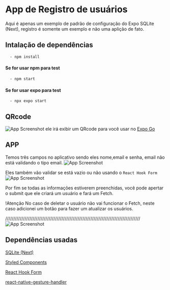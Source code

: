 
# App de Registro de usuários

Aqui é apenas um exemplo de padrão de configuração do Expo SQLite (Next), registro é somente um exemplo e não uma aplição de fato.


## Intalação de dependências
```terminal
  - npm install
```


#### Se for usar npm para test

```terminal
  - npm start
```

#### Se for usar expo para test

```terminal
  - npx expo start
```

## QRcode

![App Screenshot](https://github.com/Yuri89/React-Native-Test-DBLite/blob/main/imagensProjec/image%20(38).png?raw=true)
ele irá exibir um QRcode para você usar no [Expo Go](https://play.google.com/store/apps/details?id=host.exp.exponent)

## APP

Temos três campos no aplicativo sendo eles nome,email e senha, email não está validando o tipo email.
![App Screenshot](https://github.com/Yuri89/React-Native-Test-DBLite/blob/main/imagensProjec/image%20(3).jpg?raw=true)

Eles também vão validar se está vazio ou não usando o `React Hook Form`
![App Screenshot](https://github.com/Yuri89/React-Native-Test-DBLite/blob/main/imagensProjec/image%20(2).jpg?raw=true)

Por fim se todas as informações estiverem preenchidas, você pode apertar o submit que ele criará um usuário e fará um Fetch.

!Atenção
No caso de deletar o usuário não vai funcionar o Fetch, neste caso adicionei um botão para fazer um atualizar os usuários.

////////////////////////////////////////////////////////////////////////////////////
![App Screenshot](https://github.com/Yuri89/React-Native-Test-DBLite/blob/main/imagensProjec/image%20(1).jpg?raw=true)


## Dependências usadas 

[SQLite (Next)](https://docs.expo.dev/versions/latest/sdk/sqlite-next/)

[Styled Components](https://styled-components.com/)

[React Hook Form](https://react-hook-form.com/)

[react-native-gesture-handler](https://docs.expo.dev/versions/latest/sdk/gesture-handler/)


